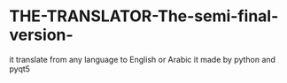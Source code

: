 # THE-TRANSLATOR-The-semi-final-version-
it translate from any language to English or Arabic it made by python and pyqt5
